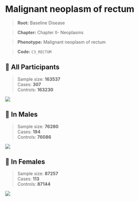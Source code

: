 # Malignant neoplasm of rectum

> **Root:** Baseline Disease  

> **Chapter:** Chapter II- Neoplasms  

> **Phenotype:** Malignant neoplasm of rectum  

> **Code:** `C3_RECTUM`

## 🧪 All Participants  
> Sample size: **163537**  
> Cases: **307**  
> Controls: **163230**
<img src="/Disease/Figures/ALL/Baseline/C3_RECTUM.png"/>
<CsvTable src="/Disease_Data/ALL/Baseline/LG_C3_RECTUM.csv" label="🔍 View full results" />

## 👨 In Males  
> Sample size: **76280**  
> Cases: **194**  
> Controls: **76086**
<img src="/Disease/Figures/Male/Baseline/C3_RECTUM.png"/>
<CsvTable src="/Disease_Data/Male/Baseline/LG_C3_RECTUM.csv" label="🔍 View full results" />

## 👩 In Females  
> Sample size: **87257**  
> Cases: **113**  
> Controls: **87144**
<img src="/Disease/Figures/Female/Baseline/C3_RECTUM.png"/>
<CsvTable src="/Disease_Data/Female/Baseline/LG_C3_RECTUM.csv" label="🔍 View full results" />
